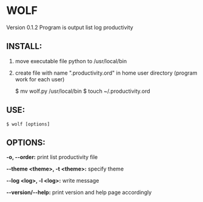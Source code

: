 WOLF
======

Version 0.1.2
Program is output list log productivity


INSTALL:
--------

                
1. move executable file python to /usr/local/bin 
2. create file with name ".productivity.ord" in home user directory
(program work for each user)
                

	$ mv wolf.py /usr/local/bin
	$ touch ~/.productivity.ord

USE:
----

	$ wolf [options] 

OPTIONS:
--------

**-o, --order:**
print list productivity file

**--theme &lt;theme&gt;, -t &lt;theme&gt;:**
specify theme

**--log &lt;log&gt;, -l &lt;log&gt;:**
write message

**--version/--help:**
print version and help page accordingly
